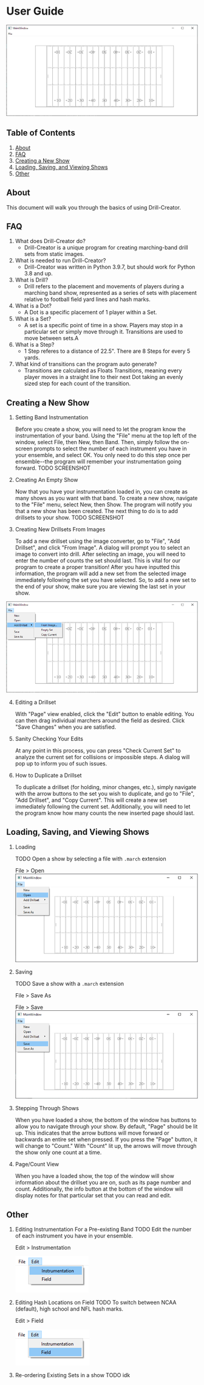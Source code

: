 # User Guide

![](assets/main_window.png)

## Table of Contents
1. [About](#about)
2. [FAQ](#faq)
3. [Creating a New Show](#creating-a-new-show)
4. [Loading, Saving, and Viewing Shows](#loading-saving-and-viewing-shows)
5. [Other](#other)

## About
This document will walk you through the basics of using Drill-Creator.

## FAQ
1. What does Drill-Creator do?
    - Drill-Creator is a unique program for creating marching-band drill sets from static images.
2. What is needed to run Drill-Creator?
    - Drill-Creator was written in Python 3.9.7, but should work for Python 3.8 and up.
3. What is Drill?
    - Drill refers to the placement and movements of players during a marching band show, represented as a series of sets with placement relative to football field yard lines and hash marks.
4. What is a Dot?
    - A Dot is a specific placement of 1 player within a Set.    
5. What is a Set?
    - A set is a specific point of time in a show. Players may stop in a particular set or simply move through it. Transitions are used to move between sets.A
6. What is a Step?
    - 1 Step referes to a distance of 22.5". There are 8 Steps for every 5 yards.
7. What kind of transitions can the program auto generate?
    - Transitions are calculated as Floats Transitions, meaning every player moves in a straight line to their next Dot taking an evenly sized step for each count of the transition.

## Creating a New Show
1. Setting Band Instrumentation
    
    Before you create a show, you will need to let the program know the instrumentation of your band. Using the "File" menu at the top left of the window, select File, then New, then Band. Then, simply follow the on-screen prompts to select the number of each instrument you have in your ensemble, and select OK. You only need to do this step once
    per ensemble--the program will remember your instrumentation going forward.
    TODO SCREENSHOT
2. Creating An Empty Show
   
    Now that you have your instrumentation loaded in, you can create as many shows as you want with that band. To create a new show, navigate to the "File" menu, select New, then Show. The program will notify you that a new show has been created. The next thing to do is to add drillsets to your show.
    TODO SCREENSHOT
3. Creating New Drillsets From Images

    To add a new drillset using the image converter, go to "File", "Add Drillset", and click "From Image". A dialog will prompt you to select an image to convert into drill. After selecting an image, you will need to enter the number of counts the set should last. This is vital for our program to create a proper transition! After you have inputted this information, the program will add a new set from the selected image immediately following the set you have selected. So, to add a new set to the end of your show, make sure you are viewing the last set in your show.

![](assets/main_window_menus.png)

4. Editing a Drillset
    
    With "Page" view enabled, click the "Edit" button to enable editing. You can then drag individual marchers around the field as desired. Click "Save Changes" when you are satisfied.
5. Sanity Checking Your Edits
    
    At any point in this process, you can press "Check Current Set" to analyze the current set for collisions or impossible steps. A dialog will pop up to inform you of such issues.
    
7. How to Duplicate a Drillset
    
    To duplicate a drillset (for holding, minor changes, etc.), simply navigate with the arrow buttons to the set you wish to duplicate, and go to "File", "Add Drillset", and "Copy Current". This will create a new set immediately following the current set. Additionally, you will need to let the program know how many counts the new inserted page should last.

## Loading, Saving, and Viewing Shows

1. Loading

    TODO
    Open a show by selecting a file with `.march` extension
    
    File > Open
    ![](assets/main_window_open.png)
2. Saving
    
    TODO
    Save a show with a `.march` extension

    File > Save As
    
    File > Save
    ![](assets/save_set.png)
3. Stepping Through Shows

    When you have loaded a show, the bottom of the window has buttons to allow you to navigate through your show. By default, "Page" should be lit up. This indicates that the arrow buttons will move forward or backwards an entire set when pressed. If you press the "Page" button, it will change to "Count." With "Count" lit up, the arrows will move through the show only one count at a time.
4. Page/Count View
    
    When you have a loaded show, the top of the window will show information about the drillset you are on, such as its page number and count. Additionally, the info button at the bottom of the window will display notes for that particular set that you can read and edit.

## Other

1. Editing Instrumentation For a Pre-existing Band
    TODO
    Edit the number of each instrument you have in your ensemble.
      
    Edit > Instrumentation
    
    ![](assets/edit_instrumentation.png)

2. Editing Hash Locations on Field
    TODO
    To switch between NCAA (default), high school and NFL hash marks.
    
    Edit > Field

    ![](assets/edit_field.png)

3. Re-ordering Existing Sets in a show
    TODO idk
